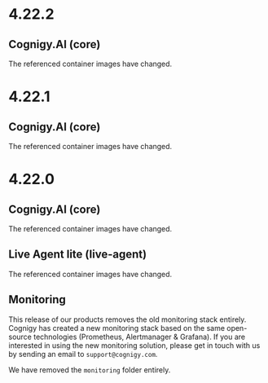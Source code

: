 # 4.22.2
## Cognigy.AI (core)
The referenced container images have changed.

# 4.22.1
## Cognigy.AI (core)
The referenced container images have changed.

# 4.22.0
## Cognigy.AI (core)
The referenced container images have changed.

## Live Agent lite (live-agent)
The referenced container images have changed.

## Monitoring
This release of our products removes the old monitoring stack entirely. Cognigy has created a new monitoring stack based on the same open-source technologies (Prometheus, Alertmanager & Grafana). If you are interested in using the new monitoring solution, please get in touch with us by sending an email to `support@cognigy.com`.

We have removed the `monitoring` folder entirely.